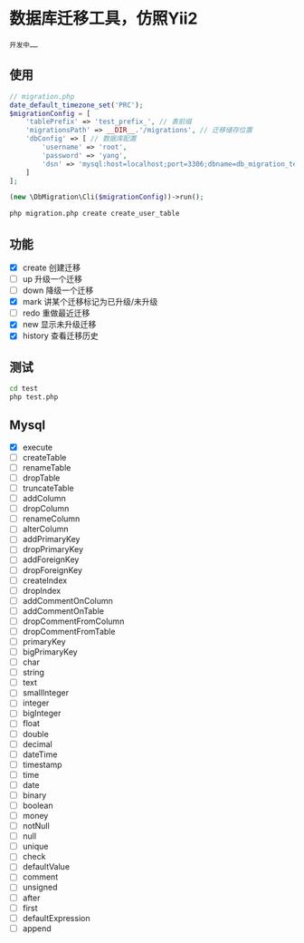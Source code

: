# 数据库迁移工具，仿照Yii2
    开发中……

## 使用
```php
// migration.php
date_default_timezone_set('PRC');
$migrationConfig = [
    'tablePrefix' => 'test_prefix_', // 表前缀
    'migrationsPath' => __DIR__.'/migrations', // 迁移储存位置
    'dbConfig' => [ // 数据库配置
        'username' => 'root',
        'password' => 'yang',
        'dsn' => 'mysql:host=localhost;port=3306;dbname=db_migration_test;charset=utf8',
    ]
];

(new \DbMigration\Cli($migrationConfig))->run();

```

```bash
php migration.php create create_user_table
```

## 功能
- [x] create   创建迁移
- [ ] up       升级一个迁移
- [ ] down     降级一个迁移
- [x] mark     讲某个迁移标记为已升级/未升级
- [ ] redo     重做最近迁移
- [x] new      显示未升级迁移
- [x] history  查看迁移历史

## 测试
```bash
cd test
php test.php
```

## Mysql
- [x] execute
- [ ] createTable
- [ ] renameTable
- [ ] dropTable
- [ ] truncateTable
- [ ] addColumn
- [ ] dropColumn
- [ ] renameColumn
- [ ] alterColumn
- [ ] addPrimaryKey
- [ ] dropPrimaryKey
- [ ] addForeignKey
- [ ] dropForeignKey
- [ ] createIndex
- [ ] dropIndex
- [ ] addCommentOnColumn
- [ ] addCommentOnTable
- [ ] dropCommentFromColumn
- [ ] dropCommentFromTable
- [ ] primaryKey
- [ ] bigPrimaryKey
- [ ] char
- [ ] string
- [ ] text
- [ ] smallInteger
- [ ] integer
- [ ] bigInteger
- [ ] float
- [ ] double
- [ ] decimal
- [ ] dateTime
- [ ] timestamp
- [ ] time
- [ ] date
- [ ] binary
- [ ] boolean
- [ ] money
- [ ] notNull
- [ ] null
- [ ] unique
- [ ] check
- [ ] defaultValue
- [ ] comment
- [ ] unsigned
- [ ] after
- [ ] first
- [ ] defaultExpression
- [ ] append
